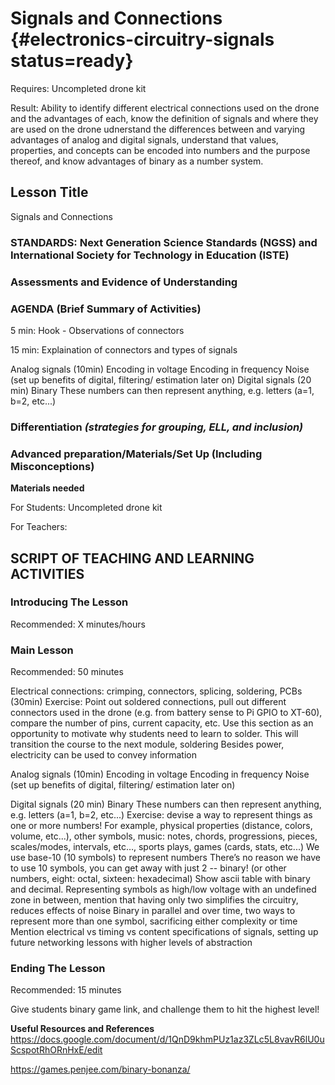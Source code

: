# Signals and Connections {#electronics-circuitry-signals status=ready}

<div class='requirements' markdown='1'>

Requires: Uncompleted drone kit

Result: Ability to identify different electrical connections used on the drone and the advantages of each, know the definition of signals and where they are used on the drone
udnerstand the differences between and varying advantages of analog and digital signals, understand that values, properties, and concepts can be encoded into numbers and the purpose thereof, and know advantages of binary as a number system.


</div>

## Lesson Title
Signals and Connections

### STANDARDS: Next Generation Science Standards (NGSS) and International Society for Technology in Education (ISTE)



### Assessments and Evidence of Understanding


### AGENDA (Brief Summary of Activities)

5 min: Hook - Observations of connectors

15 min: Explaination of connectors and types of signals

Analog signals (10min)
Encoding in voltage
Encoding in frequency
Noise (set up benefits of digital, filtering/ estimation later on)
Digital signals (20 min)
Binary
These numbers can then represent anything, e.g. letters (a=1, b=2, etc...)








### Differentiation _(strategies for grouping, ELL, and inclusion)_


### Advanced preparation/Materials/Set Up (Including Misconceptions)

**Materials needed**

For Students: Uncompleted drone kit

For Teachers:


## SCRIPT OF TEACHING AND LEARNING ACTIVITIES


### Introducing The Lesson

Recommended: X minutes/hours


### Main Lesson

Recommended: 50 minutes

Electrical connections: crimping, connectors, splicing, soldering, PCBs (30min)
Exercise: Point out soldered connections, pull out different connectors used in the drone (e.g. from battery sense to Pi GPIO to XT-60), compare the number of pins, current capacity, etc.
Use this section as an opportunity to motivate why students need to learn to solder. This will transition the course to the next module, soldering
Besides power, electricity can be used to convey information

Analog signals (10min)
Encoding in voltage
Encoding in frequency
Noise (set up benefits of digital, filtering/ estimation later on)

Digital signals (20 min)
Binary
These numbers can then represent anything, e.g. letters (a=1, b=2, etc...)
Exercise: devise a way to represent things as one or more numbers! For example, physical properties (distance, colors, volume, etc...), other symbols, music: notes, chords, progressions, pieces, scales/modes,  intervals, etc…, sports plays, games (cards, stats, etc...)
We use base-10 (10 symbols) to represent numbers
There’s no reason we have to use 10 symbols, you can get away with just 2 -- binary! (or other numbers, eight: octal, sixteen: hexadecimal) Show ascii table with binary and decimal.
Representing symbols as high/low voltage with an undefined zone in between, mention that having only two simplifies the circuitry, reduces effects of noise
Binary in parallel and over time, two ways to represent more than one symbol, sacrificing either complexity or time
Mention electrical vs timing vs content specifications of signals, setting up future networking lessons with higher levels of abstraction


### Ending The Lesson

Recommended: 15 minutes

Give students binary game link, and challenge them to hit the highest level! 

**Useful Resources and References**
https://docs.google.com/document/d/1QnD9khmPUz1az3ZLc5L8vavR6lU0uScspotRhORnHxE/edit

https://games.penjee.com/binary-bonanza/
